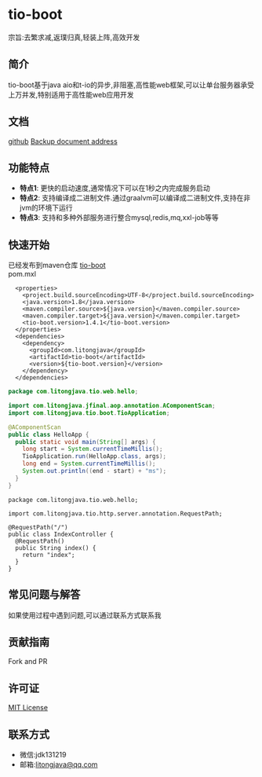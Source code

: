 # tio-boot

宗旨:去繁求减,返璞归真,轻装上阵,高效开发  

## 简介
tio-boot基于java aio和t-io的异步,非阻塞,高性能web框架,可以让单台服务器承受上万并发,特别适用于高性能web应用开发 

## 文档
[github](https://litongjava.github.io/tio-boot-docs/)
[Backup document address](https://env-00jxgnx7m5of-static.normal.cloudstatic.cn/tio-boot-docs/)

## 功能特点
- **特点1**: 更快的启动速度,通常情况下可以在1秒之内完成服务启动
- **特点2**: 支持编译成二进制文件.通过graalvm可以编译成二进制文件,支持在非jvm的环境下运行
- **特点3**: 支持和多种外部服务进行整合mysql,redis,mq,xxl-job等等


## 快速开始
已经发布到maven仓库 [tio-boot](https://central.sonatype.com/artifact/com.litongjava/tio-boot)  
pom.mxl
```
  <properties>
    <project.build.sourceEncoding>UTF-8</project.build.sourceEncoding>
    <java.version>1.8</java.version>
    <maven.compiler.source>${java.version}</maven.compiler.source>
    <maven.compiler.target>${java.version}</maven.compiler.target>
    <tio-boot.version>1.4.1</tio-boot.version>
  </properties>
  <dependencies>
    <dependency>
      <groupId>com.litongjava</groupId>
      <artifactId>tio-boot</artifactId>
      <version>${tio-boot.version}</version>
    </dependency>
  </dependencies>
```

```java
package com.litongjava.tio.web.hello;

import com.litongjava.jfinal.aop.annotation.AComponentScan;
import com.litongjava.tio.boot.TioApplication;

@AComponentScan
public class HelloApp {
  public static void main(String[] args) {
    long start = System.currentTimeMillis();
    TioApplication.run(HelloApp.class, args);
    long end = System.currentTimeMillis();
    System.out.println((end - start) + "ms");
  }
}
```
```
package com.litongjava.tio.web.hello;

import com.litongjava.tio.http.server.annotation.RequestPath;

@RequestPath("/")
public class IndexController {
  @RequestPath()
  public String index() {
    return "index";
  }
}
```
## 常见问题与解答
如果使用过程中遇到问题,可以通过联系方式联系我

## 贡献指南
Fork and PR

## 许可证
[MIT License](LICENSE)

## 联系方式
- 微信:jdk131219
- 邮箱:litongjava@qq.com

